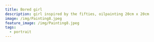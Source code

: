 ```yaml
---
title: Bored girl
description: girl inspired by the fifties, oilpainting 20cm x 20cm
image: /img/Painting8.jpeg
feature_image: /img/Painting8.jpeg
tags:
  - portrait
---
```

